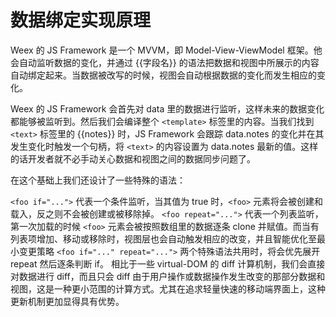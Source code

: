 # 数据绑定实现原理

Weex 的 JS Framework 是一个 MVVM，即 Model-View-ViewModel 框架。他会自动监听数据的变化，并通过 {{字段名}} 的语法把数据和视图中所展示的内容自动绑定起来。当数据被改写的时候，视图会自动根据数据的变化而发生相应的变化。

Weex 的 JS Framework 会首先对 data 里的数据进行监听，这样未来的数据变化都能够被监听到。然后我们会编译整个 `<template>` 标签里的内容。当我们找到 `<text>` 标签里的 {{notes}} 时，JS Framework 会跟踪 data.notes 的变化并在其发生变化时触发一个句柄，将 `<text>` 的内容设置为 data.notes 最新的值。这样的话开发者就不必手动关心数据和视图之间的数据同步问题了。

在这个基础上我们还设计了一些特殊的语法：

`<foo if="...">` 代表一个条件监听，当其值为 true 时，`<foo>` 元素将会被创建和载入，反之则不会被创建或被移除掉。
`<foo repeat="...">` 代表一个列表监听，第一次加载的时候 `<foo>` 元素会被按照数组里的数据逐条 clone 并赋值。而当有列表项增加、移动或移除时，视图层也会自动触发相应的改变，并且智能优化至最小变更策略
`<foo if="..." repeat="...">` 两个特殊语法共用时，将会优先展开 repeat 然后逐条判断 if。
相比于一些 virtual-DOM 的 diff 计算机制，我们会直接对数据进行 diff，而且只会 diff 由于用户操作或数据操作发生改变的那部分数据和视图，这是一种更小范围的计算方式。尤其在追求轻量快速的移动端界面上，这种更新机制更加显得具有优势。
